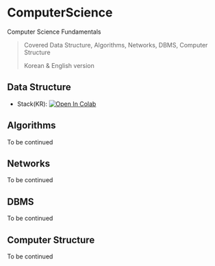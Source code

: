 # ComputerScience

Computer Science Fundamentals



>Covered Data Structure, Algorithms, Networks, DBMS, Computer Structure
>
>Korean & English version



## Data Structure



- Stack(KR): [![Open In Colab](https://colab.research.google.com/assets/colab-badge.svg)]([https://colab.research.google.com/drive/1j0KudLu2bKSdPSdCrqFr9ycncw9CIbEc?usp=sharing](https://colab.research.google.com/drive/1WoH3YqZyEvGioMcQKMp4Uu5T7jpp9vtH?usp=sharing))


## Algorithms

To be continued

## Networks

To be continued

## DBMS

To be continued

## Computer Structure

To be continued
